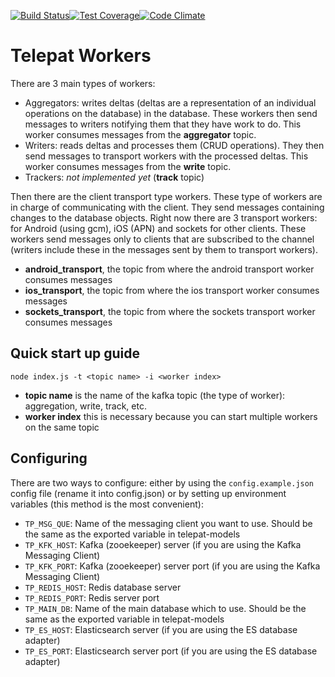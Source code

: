 [![Build Status](https://travis-ci.org/telepat-io/telepat-worker.svg?branch=develop)](https://travis-ci.org/telepat-io/telepat-worker)[![Test Coverage](https://codeclimate.com/github/telepat-io/telepat-worker/badges/coverage.svg)](https://codeclimate.com/github/telepat-io/telepat-worker/coverage)[![Code Climate](https://codeclimate.com/github/telepat-io/telepat-worker/badges/gpa.svg)](https://codeclimate.com/github/telepat-io/telepat-worker)

# Telepat Workers

There are 3 main types of workers:

* Aggregators: writes deltas (deltas are a representation of an individual operations on the database) in the database.
These workers then send messages to writers notifying them that they have work to do. This worker consumes messages from
 the **aggregator** topic.
* Writers: reads deltas and processes them (CRUD operations). They then send messages to transport workers with the processed
deltas. This worker consumes messages from the **write** topic.
* Trackers: *not implemented yet* (**track** topic)

Then there are the client transport type workers. These type of workers are in charge of communicating with the client.
They send messages containing changes to the database objects. Right now there are 3 transport workers: for Android (using gcm),
iOS (APN) and sockets for other clients. These workers send messages only to clients that are subscribed to the channel
(writers include these in the messages sent by them to transport workers).

* **android_transport**, the topic from where the android transport worker consumes messages
* **ios_transport**, the topic from where the ios transport worker consumes messages
* **sockets_transport**, the topic from where the sockets transport worker consumes messages

## Quick start up guide

`node index.js -t <topic name> -i <worker index>`

* **topic name** is the name of the kafka topic (the type of worker): aggregation, write, track, etc.
* **worker index** this is necessary because you can start multiple workers on the same topic

## Configuring

There are two ways to configure: either by using the `config.example.json` config file (rename it into config.json)
or by setting up environment variables (this method is the most convenient):

* `TP_MSG_QUE`: Name of the messaging client you want to use. Should be the same as the exported variable in
telepat-models
* `TP_KFK_HOST`: Kafka (zooekeeper) server (if you are using the Kafka Messaging Client)
* `TP_KFK_PORT`: Kafka (zooekeeper) server port (if you are using the Kafka Messaging Client)
* `TP_REDIS_HOST`: Redis database server
* `TP_REDIS_PORT`: Redis server port
* `TP_MAIN_DB`: Name of the main database which to use. Should be the same as the exported variable in telepat-models
* `TP_ES_HOST`: Elasticsearch server (if you are using the ES database adapter)
* `TP_ES_PORT`: Elasticsearch server port (if you are using the ES database adapter)

